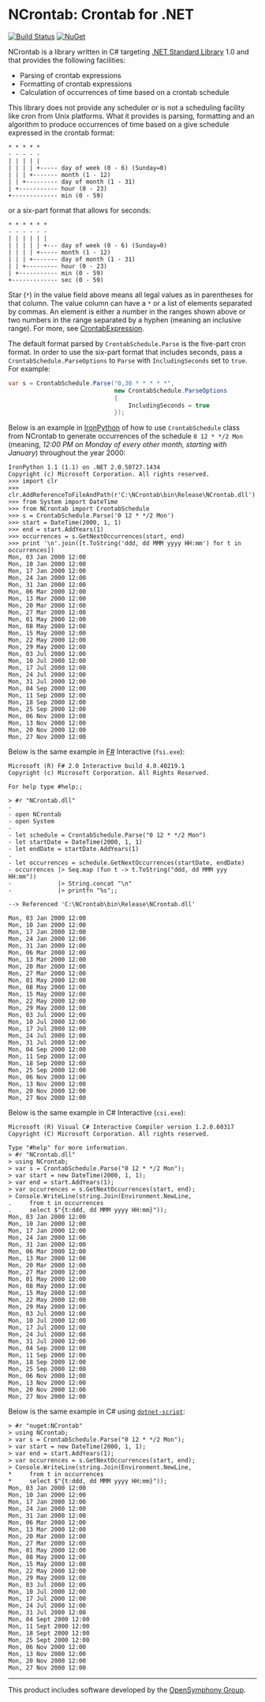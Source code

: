 # NCrontab: Crontab for .NET

[![Build Status][build-badge]][builds]
[![NuGet][nuget-badge]][nuget-pkg]

NCrontab is a library written in C# targeting [.NET Standard Library][netstd]
1.0 and that provides the following facilities:

* Parsing of crontab expressions
* Formatting of crontab expressions
* Calculation of occurrences of time based on a crontab schedule

This library does not provide any scheduler or is not a scheduling facility like
cron from Unix platforms. What it provides is parsing, formatting and an algorithm
to produce occurrences of time based on a give schedule expressed in the crontab
format:

    * * * * *
    - - - - -
    | | | | |
    | | | | +----- day of week (0 - 6) (Sunday=0)
    | | | +------- month (1 - 12)
    | | +--------- day of month (1 - 31)
    | +----------- hour (0 - 23)
    +------------- min (0 - 59)

or a six-part format that allows for seconds:

    * * * * * *
    - - - - - -
    | | | | | |
    | | | | | +--- day of week (0 - 6) (Sunday=0)
    | | | | +----- month (1 - 12)
    | | | +------- day of month (1 - 31)
    | | +--------- hour (0 - 23)
    | +----------- min (0 - 59)
    +------------- sec (0 - 59)

Star (`*`) in the value field above means all legal values as in parentheses for
that column. The value column can have a `*` or a list of elements separated by
commas. An element is either a number in the ranges shown above or two numbers in
the range separated by a hyphen (meaning an inclusive range). For more, see
[CrontabExpression].

The default format parsed by `CrontabSchedule.Parse` is the five-part cron
format. In order to use the six-part format that includes seconds, pass a
`CrontabSchedule.ParseOptions` to `Parse` with `IncludingSeconds` set to
`true`. For example:

```csharp
var s = CrontabSchedule.Parse("0,30 * * * * *",
                              new CrontabSchedule.ParseOptions
                              {
                                  IncludingSeconds = true
                              });
```

Below is an example in [IronPython][ipy] of how to use `CrontabSchedule` class
from NCrontab to generate occurrences of the schedule `0 12 * */2 Mon`
(meaning, *12:00 PM on Monday of every other month, starting with January*)
throughout the year 2000:

    IronPython 1.1 (1.1) on .NET 2.0.50727.1434
    Copyright (c) Microsoft Corporation. All rights reserved.
    >>> import clr
    >>> clr.AddReferenceToFileAndPath(r'C:\NCrontab\bin\Release\NCrontab.dll')
    >>> from System import DateTime
    >>> from NCrontab import CrontabSchedule
    >>> s = CrontabSchedule.Parse('0 12 * */2 Mon')
    >>> start = DateTime(2000, 1, 1)
    >>> end = start.AddYears(1)
    >>> occurrences = s.GetNextOccurrences(start, end)
    >>> print '\n'.join([t.ToString('ddd, dd MMM yyyy HH:mm') for t in occurrences])
    Mon, 03 Jan 2000 12:00
    Mon, 10 Jan 2000 12:00
    Mon, 17 Jan 2000 12:00
    Mon, 24 Jan 2000 12:00
    Mon, 31 Jan 2000 12:00
    Mon, 06 Mar 2000 12:00
    Mon, 13 Mar 2000 12:00
    Mon, 20 Mar 2000 12:00
    Mon, 27 Mar 2000 12:00
    Mon, 01 May 2000 12:00
    Mon, 08 May 2000 12:00
    Mon, 15 May 2000 12:00
    Mon, 22 May 2000 12:00
    Mon, 29 May 2000 12:00
    Mon, 03 Jul 2000 12:00
    Mon, 10 Jul 2000 12:00
    Mon, 17 Jul 2000 12:00
    Mon, 24 Jul 2000 12:00
    Mon, 31 Jul 2000 12:00
    Mon, 04 Sep 2000 12:00
    Mon, 11 Sep 2000 12:00
    Mon, 18 Sep 2000 12:00
    Mon, 25 Sep 2000 12:00
    Mon, 06 Nov 2000 12:00
    Mon, 13 Nov 2000 12:00
    Mon, 20 Nov 2000 12:00
    Mon, 27 Nov 2000 12:00

Below is the same example in [F#][f#] Interactive (`fsi.exe`):

    Microsoft (R) F# 2.0 Interactive build 4.0.40219.1
    Copyright (c) Microsoft Corporation. All Rights Reserved.

    For help type #help;;

    > #r "NCrontab.dll"
    -
    - open NCrontab
    - open System
    -
    - let schedule = CrontabSchedule.Parse("0 12 * */2 Mon")
    - let startDate = DateTime(2000, 1, 1)
    - let endDate = startDate.AddYears(1)
    -
    - let occurrences = schedule.GetNextOccurrences(startDate, endDate)
    - occurrences |> Seq.map (fun t -> t.ToString("ddd, dd MMM yyy HH:mm"))
    -             |> String.concat "\n"
    -             |> printfn "%s";;

    --> Referenced 'C:\NCrontab\bin\Release\NCrontab.dll'

    Mon, 03 Jan 2000 12:00
    Mon, 10 Jan 2000 12:00
    Mon, 17 Jan 2000 12:00
    Mon, 24 Jan 2000 12:00
    Mon, 31 Jan 2000 12:00
    Mon, 06 Mar 2000 12:00
    Mon, 13 Mar 2000 12:00
    Mon, 20 Mar 2000 12:00
    Mon, 27 Mar 2000 12:00
    Mon, 01 May 2000 12:00
    Mon, 08 May 2000 12:00
    Mon, 15 May 2000 12:00
    Mon, 22 May 2000 12:00
    Mon, 29 May 2000 12:00
    Mon, 03 Jul 2000 12:00
    Mon, 10 Jul 2000 12:00
    Mon, 17 Jul 2000 12:00
    Mon, 24 Jul 2000 12:00
    Mon, 31 Jul 2000 12:00
    Mon, 04 Sep 2000 12:00
    Mon, 11 Sep 2000 12:00
    Mon, 18 Sep 2000 12:00
    Mon, 25 Sep 2000 12:00
    Mon, 06 Nov 2000 12:00
    Mon, 13 Nov 2000 12:00
    Mon, 20 Nov 2000 12:00
    Mon, 27 Nov 2000 12:00

Below is the same example in C# Interactive (`csi.exe`):

    Microsoft (R) Visual C# Interactive Compiler version 1.2.0.60317
    Copyright (C) Microsoft Corporation. All rights reserved.

    Type "#help" for more information.
    > #r "NCrontab.dll"
    > using NCrontab;
    > var s = CrontabSchedule.Parse("0 12 * */2 Mon");
    > var start = new DateTime(2000, 1, 1);
    > var end = start.AddYears(1);
    > var occurrences = s.GetNextOccurrences(start, end);
    > Console.WriteLine(string.Join(Environment.NewLine,
    .     from t in occurrences
    .     select $"{t:ddd, dd MMM yyyy HH:mm}"));
    Mon, 03 Jan 2000 12:00
    Mon, 10 Jan 2000 12:00
    Mon, 17 Jan 2000 12:00
    Mon, 24 Jan 2000 12:00
    Mon, 31 Jan 2000 12:00
    Mon, 06 Mar 2000 12:00
    Mon, 13 Mar 2000 12:00
    Mon, 20 Mar 2000 12:00
    Mon, 27 Mar 2000 12:00
    Mon, 01 May 2000 12:00
    Mon, 08 May 2000 12:00
    Mon, 15 May 2000 12:00
    Mon, 22 May 2000 12:00
    Mon, 29 May 2000 12:00
    Mon, 03 Jul 2000 12:00
    Mon, 10 Jul 2000 12:00
    Mon, 17 Jul 2000 12:00
    Mon, 24 Jul 2000 12:00
    Mon, 31 Jul 2000 12:00
    Mon, 04 Sep 2000 12:00
    Mon, 11 Sep 2000 12:00
    Mon, 18 Sep 2000 12:00
    Mon, 25 Sep 2000 12:00
    Mon, 06 Nov 2000 12:00
    Mon, 13 Nov 2000 12:00
    Mon, 20 Nov 2000 12:00
    Mon, 27 Nov 2000 12:00

Below is the same example in C# using [`dotnet-script`][dotnet-script]:

    > #r "nuget:NCrontab"
    > using NCrontab;
    > var s = CrontabSchedule.Parse("0 12 * */2 Mon");
    > var start = new DateTime(2000, 1, 1);
    > var end = start.AddYears(1);
    > var occurrences = s.GetNextOccurrences(start, end);
    > Console.WriteLine(string.Join(Environment.NewLine,
    *     from t in occurrences
    *     select $"{t:ddd, dd MMM yyyy HH:mm}"));
    Mon, 03 Jan 2000 12:00
    Mon, 10 Jan 2000 12:00
    Mon, 17 Jan 2000 12:00
    Mon, 24 Jan 2000 12:00
    Mon, 31 Jan 2000 12:00
    Mon, 06 Mar 2000 12:00
    Mon, 13 Mar 2000 12:00
    Mon, 20 Mar 2000 12:00
    Mon, 27 Mar 2000 12:00
    Mon, 01 May 2000 12:00
    Mon, 08 May 2000 12:00
    Mon, 15 May 2000 12:00
    Mon, 22 May 2000 12:00
    Mon, 29 May 2000 12:00
    Mon, 03 Jul 2000 12:00
    Mon, 10 Jul 2000 12:00
    Mon, 17 Jul 2000 12:00
    Mon, 24 Jul 2000 12:00
    Mon, 31 Jul 2000 12:00
    Mon, 04 Sept 2000 12:00
    Mon, 11 Sept 2000 12:00
    Mon, 18 Sept 2000 12:00
    Mon, 25 Sept 2000 12:00
    Mon, 06 Nov 2000 12:00
    Mon, 13 Nov 2000 12:00
    Mon, 20 Nov 2000 12:00
    Mon, 27 Nov 2000 12:00

---

This product includes software developed by the [OpenSymphony Group].


  [CrontabExpression]: https://github.com/atifaziz/NCrontab/wiki/Crontab-Expression
  [ipy]: http://en.wikipedia.org/wiki/IronPython
  [f#]: http://msdn.microsoft.com/en-us/fsharp/cc742182
  [build-badge]: https://img.shields.io/appveyor/ci/raboof/ncrontab/master.svg
  [nuget-badge]: https://img.shields.io/nuget/v/ncrontab.svg
  [nuget-pkg]: https://www.nuget.org/packages/ncrontab
  [builds]: https://ci.appveyor.com/project/raboof/ncrontab
  [netstd]: https://docs.microsoft.com/en-us/dotnet/articles/standard/library
  [dotnet-script]: https://github.com/dotnet-script/dotnet-script
  [OpenSymphony Group]: http://www.opensymphony.com/
